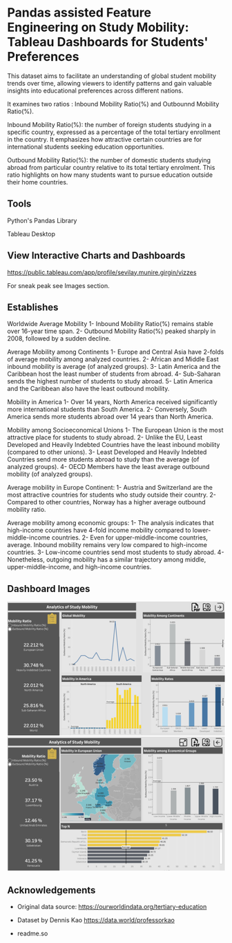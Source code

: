 
# Pandas assisted Feature Engineering on Study Mobility: Tableau Dashboards for Students' Preferences

This dataset aims to facilitate an understanding of global student mobility trends over time, allowing viewers to identify patterns and gain valuable insights into educational preferences across different nations. 

It examines two ratios : Inbound Mobility Ratio(%) and Outbounnd Mobility Ratio(%).

Inbound Mobility Ratio(%): the number of foreign students studying in a specific country, expressed as a percentage of the total tertiary enrollment in the country. It emphasizes how attractive certain countries are for international students seeking education opportunities.

Outbound Mobility Ratio(%): the number of domestic students studying abroad from particular country relative to its total tertiary enrolment. This ratio highlights on how many students want to pursue education outside their home countries.


## Tools

Python's Pandas Library

Tableau Desktop

## View Interactive Charts and Dashboards 

https://public.tableau.com/app/profile/sevilay.munire.girgin/vizzes

For sneak peak see Images section. 
## Establishes

Worldwide Average Mobility
1- Inbound Mobility Ratio(%) remains stable over 16-year time span. 
2- Outbound Mobility Ratio(%) peaked sharply in 2008, followed by a sudden decline.

Average Mobility among Continents
1- Europe and Central Asia have 2-folds of average mobility among analyzed countries. 
2- African and Middle East inbound mobility is average (of analyzed groups). 
3- Latin America and the Caribbean host the least number of students from abroad.
4- Sub-Saharan sends the highest number of students to study abroad. 
5- Latin America and the Caribbean also have the least outbound mobility.

Mobility in America
1- Over 14 years, North America received significantly more international students than South America.
2- Conversely, South America sends more students abroad over 14 years than North America.

Mobility among Socioeconomical Unions
1- The European Union is the most attractive place for students to study abroad.
2- Unlike the EU, Least Developed and Heavily Indebted Countries have the least inbound mobility (compared to other unions).
3- Least Developed and Heavily Indebted Countries send more students abroad to study than the average (of analyzed groups). 
4- OECD Members have the least average outbound mobility (of analyzed groups). 

Average mobility in Europe Continent:
1- Austria and Switzerland are the most attractive countries for students who study outside their country.
2- Compared to other countries, Norway has a higher average outbound mobility ratio.

Average mobility among economic groups:
1- The analysis indicates that high-income countries have 4-fold income mobility compared to lower-middle-income countries.
2- Even for upper-middle-income countries, average. Inbound mobility remains very low compared to high-income countries.
3- Low-income countries send most students to study abroad.
4- Nonetheless, outgoing mobility has a similar trajectory among middle, upper-middle-income, and high-income countries.


## Dashboard Images 
![Dashboard 1](./Dashboard-images/Dashboard-1-study-mobility.png)
![Dashboard 2](./Dashboard-images/Dashboard-2-study-mobility.png)


## Acknowledgements
- Original data source:
https://ourworldindata.org/tertiary-education

 - Dataset by  Dennis Kao
 https://data.world/professorkao

 - readme.so

 

